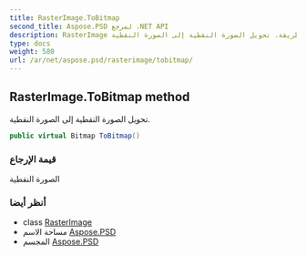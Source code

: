 ```yaml
---
title: RasterImage.ToBitmap
second_title: Aspose.PSD لمرجع .NET API
description: RasterImage طريقة. تحويل الصورة النقطية إلى الصورة النقطية.
type: docs
weight: 580
url: /ar/net/aspose.psd/rasterimage/tobitmap/
---
```

## RasterImage.ToBitmap method

تحويل الصورة النقطية إلى الصورة النقطية.

```csharp
public virtual Bitmap ToBitmap()
```

### قيمة الإرجاع

الصورة النقطية

### أنظر أيضا

* class [RasterImage](../)
* مساحة الاسم [Aspose.PSD](../../rasterimage/)
* المجسم [Aspose.PSD](../../../)


